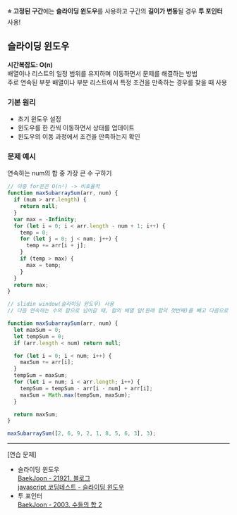 **⭐ 고정된 구간**에는 **슬라이딩 윈도우**를 사용하고 구간의 **길이가 변동**될 경우 **투 포인터** 사용!

## 슬라이딩 윈도우

**시간복잡도: O(n)** </br>
배열이나 리스트의 일정 범위를 유지하며 이동하면서 문제를 해결하는 방법 </br>
주로 연속된 부분 배열이나 부분 리스트에서 특정 조건을 만족하는 경우를 찾을 때 사용

### 기본 원리

- 초기 윈도우 설정
- 윈도우를 한 칸씩 이동하면서 상태를 업데이트
- 윈도우의 이동 과정에서 조건을 만족하는지 확인

### 문제 예시

연속하는 num의 합 중 가장 큰 수 구하기

```jsx
// 이중 for문은 O(n²) -> 비효율적
function maxSubarraySum(arr, num) {
  if (num > arr.length) {
    return null;
  }
  var max = -Infinity;
  for (let i = 0; i < arr.length - num + 1; i++) {
    temp = 0;
    for (let j = 0; j < num; j++) {
      temp += arr[i + j];
    }
    if (temp > max) {
      max = temp;
    }
  }
  return max;
}
```

```jsx
// slidin window(슬라이딩 윈도우) 사용
// 다음 연속하는 수의 합으로 넘어갈 때, 합의 배열 앞(원래 합의 첫번째)를 빼고 다음으로 올 수를 더함

function maxSubarraySum(arr, num) {
  let maxSum = 0;
  let tempSum = 0;
  if (arr.length < num) return null;

  for (let i = 0; i < num; i++) {
    maxSum += arr[i];
  }
  tempSum = maxSum;
  for (let i = num; i < arr.length; i++) {
    tempSum = tempSum - arr[i - num] + arr[i];
    maxSum = Math.max(tempSum, maxSum);
  }

  return maxSum;
}

maxSubarraySum([2, 6, 9, 2, 1, 8, 5, 6, 3], 3);
```

---

[연습 문제]

- 슬라이딩 윈도우 </br>
  [BaekJoon - 21921. 블로그](https://www.acmicpc.net/problem/21921) </br>
  [javascript 코딩테스트 - 슬라이딩 윈도우](https://selfdevelopcampus.tistory.com/entry/javascript-%EC%BD%94%EB%94%A9%ED%85%8C%EC%8A%A4%ED%8A%B8-%EC%8A%AC%EB%9D%BC%EC%9D%B4%EB%94%A9-%EC%9C%88%EB%8F%84%EC%9A%B0)
- 투 포인터 </br>
  [BaekJoon - 2003. 수들의 합 2](https://www.acmicpc.net/problem/2003)
